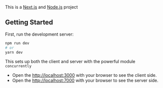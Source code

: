 This is a [Next.js](https://nextjs.org/) and [Node.js](https://nextjs.org) project

## Getting Started

First, run the development server:

```bash
npm run dev
# or
yarn dev
```

This sets up both the client and server with the powerful module `concurrently`

- Open the [http://localhost:3000](http://localhost:3000) with your browser to see the client side.
- Open the [http://localhost:7000](http://localhost:7000) with your browser to see the server side.